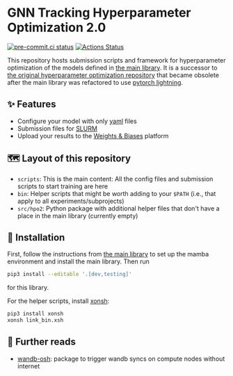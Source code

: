 # GNN Tracking Hyperparameter Optimization 2.0

<!-- SPHINX-START -->

[![pre-commit.ci status](https://results.pre-commit.ci/badge/github/gnn-tracking/hyperparameter_optimization2/main.svg)](https://results.pre-commit.ci/latest/github/gnn-tracking/hyperparameter_optimization2/main)
[![Actions Status][actions-badge]][actions-link]

This repository hosts submission scripts and framework for hyperparameter
optimization of the models defined in [the main library][main library]. It is a
successor to [the original hyperparameter optimization
repository][original hpo repo] that became obsolete after the main library was
refactored to use [pytorch lightning][pylit].

## ✨ Features

- Configure your model with only [yaml][yaml] files
- Submission files for [SLURM][slurm]
- Upload your results to the [Weights & Biases][wandb] platform

## 🗺️ Layout of this repository

- `scripts`: This is the main content: All the config files and submission scripts
  to start training are here
- `bin`: Helper scripts that might be worth adding to your `$PATH` (i.e., that apply
  to all experiments/subprojects)
- `src/hpo2`: Python package with additional helper files that don't have a place
  in the main library (currently empty)

## 🚀 Installation

First, follow the instructions from [the main library][main library] to set up
the mamba environment and install the main library. Then run

```bash
pip3 install --editable '.[dev,testing]'
```

for this library.

For the helper scripts, install [xonsh][]:

```bash
pip3 install xonsh
xonsh link_bin.xsh
```

## 📖 Further reads

- [wandb-osh](https://github.com/klieret/wandb-offline-sync-hook/): package to
  trigger wandb syncs on compute nodes without internet

<!-- prettier-ignore-start -->
[actions-badge]:            https://github.com/gnn-tracking/hyperparameter_optimization2/workflows/CI/badge.svg
[actions-link]:             https://github.com/gnn-tracking/hyperparameter_optimization2/actions
[main library]:             https://github.com/gnn-tracking/gnn_tracking
[original hpo repo]:        https://github.com/gnn-tracking/hyperparameter_optimization
[pylit]:                    https://lightning.ai/docs/pytorch/stable/
[wandb]:                    https://wandb.ai/
[yaml]:                     https://yaml.org/
[slurm]:                    https://slurm.schedmd.com/documentation.html
[xonsh]: https://xon.sh/

<!-- prettier-ignore-end -->
